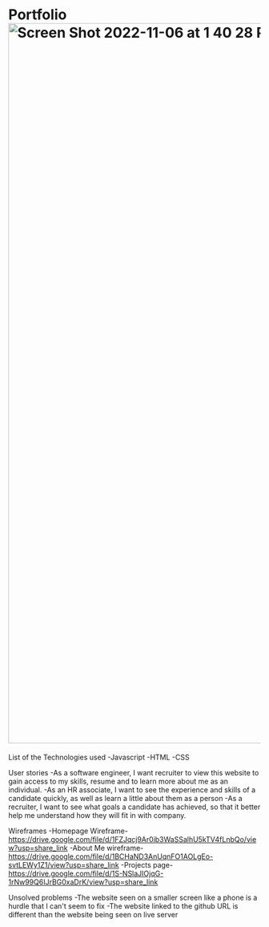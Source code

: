 # Portfolio<img width="1437" alt="Screen Shot 2022-11-06 at 1 40 28 PM" src="https://user-images.githubusercontent.com/114965290/200197700-842fa973-4afa-46fb-9b94-bb0fd34fe35b.png">

List of the Technologies used
-Javascript
-HTML
-CSS

User stories
-As a software engineer, I want recruiter to view this website to gain access to my skills, resume and to learn more about me as an individual.
-As an HR associate, I want to see the experience and skills of a candidate quickly, as well as learn a little about them as a person
-As a recruiter, I want to see what goals a candidate has achieved, so that it better help me understand how they will fit in with company.

Wireframes
-Homepage Wireframe- https://drive.google.com/file/d/1FZJqcj9Ar0ib3WaSSalhU5kTV4fLnbQo/view?usp=share_link
-About Me wireframe- https://drive.google.com/file/d/1BCHaND3AnUqnFO1AOLgEo-svtLEWy1Z1/view?usp=share_link
-Projects page- https://drive.google.com/file/d/1S-NSlaJIOjqG-1rNw99Q6IJrBG0xaDrK/view?usp=share_link

Unsolved problems
-The website seen on a smaller screen like a phone is a hurdle that I can't seem to fix
-The website linked to the github URL is different than the website being seen on live server 
